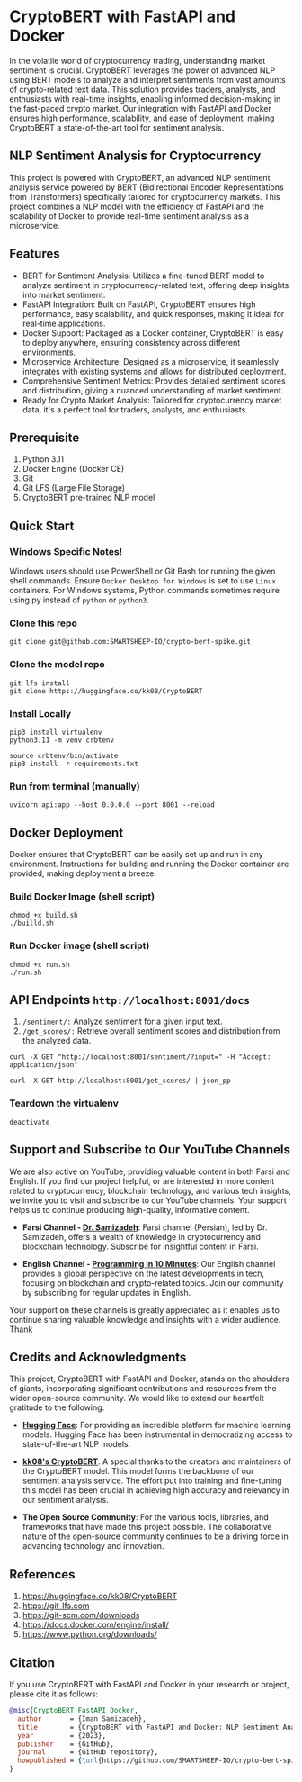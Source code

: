 # CryptoBERT with FastAPI and Docker
In the volatile world of cryptocurrency trading, understanding market sentiment is crucial. CryptoBERT leverages the power of advanced NLP using BERT models to analyze and interpret sentiments from vast amounts of crypto-related text data. This solution provides traders, analysts, and enthusiasts with real-time insights, enabling informed decision-making in the fast-paced crypto market. Our integration with FastAPI and Docker ensures high performance, scalability, and ease of deployment, making CryptoBERT a state-of-the-art tool for sentiment analysis.

## NLP Sentiment Analysis for Cryptocurrency
This project is powered with CryptoBERT, an advanced NLP sentiment analysis service powered by BERT (Bidirectional Encoder Representations from Transformers) specifically tailored for cryptocurrency markets. This project combines a NLP model with the efficiency of FastAPI and the scalability of Docker to provide real-time sentiment analysis as a microservice.

## Features

* BERT for Sentiment Analysis: Utilizes a fine-tuned BERT model to analyze sentiment in cryptocurrency-related text, offering deep insights into market sentiment. 
* FastAPI Integration: Built on FastAPI, CryptoBERT ensures high performance, easy scalability, and quick responses, making it ideal for real-time applications. 
* Docker Support: Packaged as a Docker container, CryptoBERT is easy to deploy anywhere, ensuring consistency across different environments. 
* Microservice Architecture: Designed as a microservice, it seamlessly integrates with existing systems and allows for distributed deployment. 
* Comprehensive Sentiment Metrics: Provides detailed sentiment scores and distribution, giving a nuanced understanding of market sentiment. 
* Ready for Crypto Market Analysis: Tailored for cryptocurrency market data, it's a perfect tool for traders, analysts, and enthusiasts.

## Prerequisite
1. Python 3.11
2. Docker Engine (Docker CE)
3. Git
4. Git LFS (Large File Storage)
5. CryptoBERT pre-trained NLP model

## Quick Start

### Windows Specific Notes!

Windows users should use PowerShell or Git Bash for running the given shell commands.
Ensure `Docker Desktop for Windows` is set to use `Linux` containers.
For Windows systems, Python commands sometimes require using py instead of `python` or `python3`.


### Clone this repo
```commandline
git clone git@github.com:SMARTSHEEP-IO/crypto-bert-spike.git
```
### Clone the model repo
```commandline
git lfs install
git clone https://huggingface.co/kk08/CryptoBERT
```

### Install Locally
```commandline
pip3 install virtualenv
python3.11 -m venv crbtenv

source crbtenv/bin/activate
pip3 install -r requirements.txt
```
### Run from terminal (manually)

```commandline
uvicorn api:app --host 0.0.0.0 --port 8001 --reload
```

## Docker Deployment
Docker ensures that CryptoBERT can be easily set up and run in any environment. Instructions for building and running the Docker container are provided, making deployment a breeze.

### Build Docker Image (shell script)
```commandline
chmod +x build.sh
./builld.sh
```

### Run Docker image (shell script)
```commandline
chmod +x run.sh
./run.sh
```
    
## API Endpoints `http://localhost:8001/docs`

1. `/sentiment/:` Analyze sentiment for a given input text.
2. `/get_scores/:` Retrieve overall sentiment scores and distribution from the analyzed data.

```commandline
curl -X GET "http://localhost:8001/sentiment/?input=" -H "Accept: application/json"

curl -X GET http://localhost:8001/get_scores/ | json_pp
```

### Teardown the virtualenv
```commandline
deactivate
```

## Support and Subscribe to Our YouTube Channels

We are also active on YouTube, providing valuable content in both Farsi and English. If you find our project helpful, or are interested in more content related to cryptocurrency, blockchain technology, and various tech insights, we invite you to visit and subscribe to our YouTube channels. Your support helps us to continue producing high-quality, informative content.

- **Farsi Channel - [Dr. Samizadeh](https://www.youtube.com/@dr.samizadeh)**: Farsi channel (Persian), led by Dr. Samizadeh, offers a wealth of knowledge in cryptocurrency and blockchain technology. Subscribe for insightful content in Farsi.

- **English Channel - [Programming in 10 Minutes](https://www.youtube.com/channel/UCK-R2WyThSVk1i5Ac9PLtIA)**: Our English channel provides a global perspective on the latest developments in tech, focusing on blockchain and crypto-related topics. Join our community by subscribing for regular updates in English.

Your support on these channels is greatly appreciated as it enables us to continue sharing valuable knowledge and insights with a wider audience. Thank


## Credits and Acknowledgments

This project, CryptoBERT with FastAPI and Docker, stands on the shoulders of giants, incorporating significant contributions and resources from the wider open-source community. We would like to extend our heartfelt gratitude to the following:

- **[Hugging Face](https://huggingface.co/)**: For providing an incredible platform for machine learning models. Hugging Face has been instrumental in democratizing access to state-of-the-art NLP models.

- **[kk08's CryptoBERT](https://huggingface.co/kk08/CryptoBERT)**: A special thanks to the creators and maintainers of the CryptoBERT model. This model forms the backbone of our sentiment analysis service. The effort put into training and fine-tuning this model has been crucial in achieving high accuracy and relevancy in our sentiment analysis.

- **The Open Source Community**: For the various tools, libraries, and frameworks that have made this project possible. The collaborative nature of the open-source community continues to be a driving force in advancing technology and innovation.


## References
1. https://huggingface.co/kk08/CryptoBERT
2. https://git-lfs.com
3. https://git-scm.com/downloads
4. https://docs.docker.com/engine/install/
5. https://www.python.org/downloads/

## Citation

If you use CryptoBERT with FastAPI and Docker in your research or project, please cite it as follows:

```bibtex
@misc{CryptoBERT_FastAPI_Docker,
  author       = {Iman Samizadeh},
  title        = {CryptoBERT with FastAPI and Docker: NLP Sentiment Analysis for Cryptocurrency},
  year         = {2023},
  publisher    = {GitHub},
  journal      = {GitHub repository},
  howpublished = {\url{https://github.com/SMARTSHEEP-IO/crypto-bert-spike}}
}
